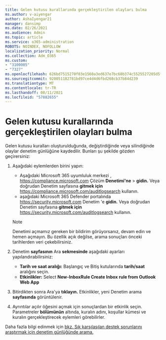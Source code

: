 ```yaml
---
title: Gelen kutusu kurallarında gerçekleştirilen olayları bulma
ms.author: v-aiyengar
author: AshaIyengar21
manager: dansimp
ms.date: 02/26/2021
ms.audience: Admin
ms.topic: article
ms.service: o365-administration
ROBOTS: NOINDEX, NOFOLLOW
localization_priority: Normal
ms.collection: Adm_O365
ms.custom:
- "3100005"
- "7327"
ms.openlocfilehash: 626bd7515270f03e1560a3ed637e7bc60b374c5525527205d5f6775e4758f07a
ms.sourcegitcommit: 920051182781bd97ce4d4d6fbd268cb37b84d239
ms.translationtype: MT
ms.contentlocale: tr-TR
ms.lasthandoff: 08/11/2021
ms.locfileid: "57882655"
---
```

# <a name="find-events-performed-on-inbox-rules"></a>Gelen kutusu kurallarında gerçekleştirilen olayları bulma

Gelen kutusu kuralları oluşturulduğunda, değiştirdiğinde veya silindiğinde olaylar denetim günlüğüne kaydedilir. Bunları şu şekilde gözden geçirersiniz:

1. Aşağıdaki eylemlerden birini yapın:
   - Aşağıdaki Microsoft 365 uyumluluk merkezi , <https://compliance.microsoft.com> Çözüm **Denetimi'ne** \> **gidin.** Veya doğrudan Denetim sayfasına **gitmek için** <https://compliance.microsoft.com/auditlogsearch> kullanın.
   - aşağıdaki Microsoft 365 Defender portalında <https://security.microsoft.com> Denetim 'e **gidin.** Veya doğrudan Denetim sayfasına **gitmek için** <https://security.microsoft.com/auditlogsearch> kullanın.

    > [!NOTE]
    > Denetimi açmamız gereken bir bildirim görüyorsanız, devam edin ve hemen açmayın. Bu özellik açık değilse, arama sonuçları önceki tarihlerden veri çekebilirsiniz.

2. Denetim **sayfasının** Ara **sekmesinde** aşağıdaki ayarları yapılandırabilirsiniz:
   - **Tarih ve saat aralığı:** Başlangıç ve Bitiş  kutularında **tarih/saat** aralığını seçin.
   - **Etkinlikler:** Select **New-InboxRule Create Inbox rule from Outlook Web App**

3. Bitirdikten sonra Ara'ya **tıklayın.** Etkinlikler, yeni Denetim arama **sayfasında** görüntülenir.

4. Ayrıntılar açılır öğesini açmak için sonuçlardan bir etkinlik seçin. Parametreler **bölümünün** altında, kuralın adını, koşullar kümesi ve kuralın gerçekleştirecek eylemleri görebilirler.

Daha fazla bilgi edinmek için [bkz. Sık karşılaşılan destek sorunlarını araştırmak için denetim günlüğünde arama.](https://docs.microsoft.com/microsoft-365/compliance/auditing-troubleshooting-scenarios)

